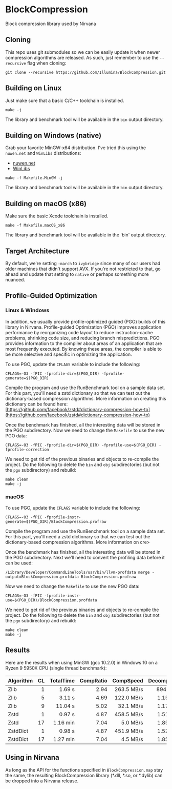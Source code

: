 # BlockCompression
Block compression library used by Nirvana

## Cloning

This repo uses git submodules so we can be easily update it when newer compression algorithms are released. As such, just remember to use the `--recursive` flag when cloning:

```
git clone --recursive https://github.com/Illumina/BlockCompression.git
```

## Building on Linux

Just make sure that a basic C/C++ toolchain is installed.

```
make -j
```

The library and benchmark tool will be available in the `bin` output directory.

## Building on Windows (native)

Grab your favorite MinGW-x64 distribution. I've tried this using the `nuwen.net` and `WinLibs` distributions:
* [nuwen.net](https://nuwen.net/mingw.html)
* [WinLibs](http://winlibs.com/)

```
make -f Makefile.MinGW -j
```

The library and benchmark tool will be available in the `bin` output directory.

## Building on macOS (x86)

Make sure the basic Xcode toolchain is installed.

```
make -f Makefile.macOS_x86
```

The library and benchmark tool will be available in the 'bin' output directory.

## Target Architecture

By default, we're setting `-march` to `ivybridge` since many of our users had older machines that didn't support AVX. If you're not restricted to that, go ahead and update that setting to `native` or perhaps something more nuanced.

## Profile-Guided Optimization

### Linux & Windows

In addition, we usually provide profile-optimized guided (PGO) builds of this library in Nirvana. Profile-guided Optimization (PGO) improves application performance by reorganizing code layout to reduce instruction-cache problems, shrinking code size, and reducing branch mispredictions. PGO provides information to the compiler about areas of an application that are most frequently executed. By knowing these areas, the compiler is able to be more selective and specific in optimizing the application.

To use PGO, update the `CFLAGS` variable to include the following:

```
CFLAGS=-O3 -fPIC -fprofile-dir=$(PGO_DIR) -fprofile-generate=$(PGO_DIR)
```

Compile the program and use the RunBenchmark tool on a sample data set. For this part, you'll need a zstd dictionary so that we can test out the dictionary-based compression algorithms. More information on creating this dictionary can be found here: [https://github.com/facebook/zstd#dictionary-compression-how-to](https://github.com/facebook/zstd#dictionary-compression-how-to)

Once the benchmark has finished, all the interesting data will be stored in the PGO subdirectory. Now we need to change the `Makefile` to use the new PGO data:

```
CFLAGS=-O3 -fPIC -fprofile-dir=$(PGO_DIR) -fprofile-use=$(PGO_DIR) -fprofile-correction
```

We need to get rid of the previous binaries and objects to re-compile the project. Do the following to delete the `bin` and `obj` subdirectories (but not the `pgo` subdirectory) and rebuild:

```
make clean
make -j
```

### macOS

To use PGO, update the `CFLAGS` variable to include the following:

```
CFLAGS=-O3 -fPIC -fprofile-instr-generate=$(PGO_DIR)/BlockCompression.profraw
```

Compile the program and use the RunBenchmark tool on a sample data set. For this part, you'll need a zstd dictionary so that we can test out the dictionary-based compression algorithms. More information on cre>

Once the benchmark has finished, all the interesting data will be stored in the PGO subdirectory. Next we'll need to convert the profiling data before it can be used:

```
/Library/Developer/CommandLineTools/usr/bin/llvm-profdata merge -output=BlockCompression.profdata BlockCompression.profraw
```

Now we need to change the `Makefile` to use the new PGO data:

```
CFLAGS=-O3 -fPIC -fprofile-instr-use=$(PGO_DIR)/BlockCompression.profdata
```

We need to get rid of the previous binaries and objects to re-compile the project. Do the following to delete the `bin` and `obj` subdirectories (but not the `pgo` subdirectory) and rebuild:

```
make clean
make -j
```

## Results

Here are the results when using MinGW (gcc 10.2.0) in Windows 10 on a Ryzen 9 5950X CPU (single thread benchmark):

| Algorithm | CL | TotalTime | CompRatio |  CompSpeed | DecompSpeed | Speed% | Ratio% | SpRank | CrRank |
|:----------|---:|----------:|----------:|-----------:|------------:|-------:|-------:|-------:|-------:|
| Zlib      |  1 |    1.69 s |      2.94 | 263.5 MB/s |  894.9 MB/s |  1.000 |  1.000 |      3 |      7 |
| Zlib      |  5 |    3.11 s |      4.69 | 122.0 MB/s |  1.158 GB/s |  0.544 |  1.592 |      4 |      6 |
| Zlib      |  9 |   11.04 s |      5.02 |  32.1 MB/s |  1.173 GB/s |  0.153 |  1.703 |      5 |      3 |
| Zstd      |  1 |    0.97 s |      4.87 | 458.5 MB/s |  1.518 GB/s |  1.739 |  1.654 |      1 |      4 |
| Zstd      | 17 |  1.16 min |      7.04 |   5.0 MB/s |  1.854 GB/s |  0.024 |  2.390 |      6 |      2 |
| ZstdDict  |  1 |    0.98 s |      4.87 | 451.9 MB/s |  1.527 GB/s |  1.722 |  1.654 |      2 |      5 |
| ZstdDict  | 17 |  1.27 min |      7.04 |   4.5 MB/s |  1.857 GB/s |  0.022 |  2.391 |      7 |      1 |

## Using in Nirvana

As long as the API for the functions specified in `BlockCompression.map` stay the same, the resulting BlockCompression library (*.dll, *.so, or *.dylib) can be dropped into a Nirvana release.
